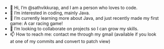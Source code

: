 - 👋 Hi, I’m @sathvikkurap, and I am a person who loves to code.
- 👀 I’m interested in coding, mainly Java.
- 🌱 I’m currently learning more about Java, and just recently made my first game: A car racing game!
- 💞️ I’m looking to collaborate on projects so I can grow my skills.
- 📫 How to reach me: contact me through my gmail (available if you look at one of my commits and convert to patch view)

<!---
sathvikkurap/sathvikkurap is a ✨ special ✨ repository because its `README.md` (this file) appears on your GitHub profile.
You can click the Preview link to take a look at your changes.
--->

